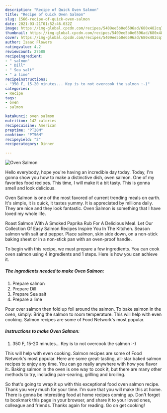```yaml
---
description: "Recipe of Quick Oven Salmon"
title: "Recipe of Quick Oven Salmon"
slug: 1566-recipe-of-quick-oven-salmon
date: 2021-03-21T01:52:46.032Z
image: https://img-global.cpcdn.com/recipes/5409ee5b0e6596ad/680x482cq70/oven-salmon-recipe-main-photo.jpg
thumbnail: https://img-global.cpcdn.com/recipes/5409ee5b0e6596ad/680x482cq70/oven-salmon-recipe-main-photo.jpg
cover: https://img-global.cpcdn.com/recipes/5409ee5b0e6596ad/680x482cq70/oven-salmon-recipe-main-photo.jpg
author: Isaac Flowers
ratingvalue: 4.2
reviewcount: 27588
recipeingredient:
- " salmon"
- " Dill"
- " Sea salt"
- " a lime"
recipeinstructions:
- "350 F, 15-20 minutes... Key is to not overcook the salmon :-)"
categories:
- Recipe
tags:
- oven
- salmon

katakunci: oven salmon 
nutrition: 142 calories
recipecuisine: American
preptime: "PT28M"
cooktime: "PT56M"
recipeyield: "2"
recipecategory: Dinner

---
```



![Oven Salmon](https://img-global.cpcdn.com/recipes/5409ee5b0e6596ad/680x482cq70/oven-salmon-recipe-main-photo.jpg)

Hello everybody, hope you're having an incredible day today. Today, I'm gonna show you how to make a distinctive dish, oven salmon. One of my favorites food recipes. This time, I will make it a bit tasty. This is gonna smell and look delicious.

Oven Salmon is one of the most favored of current trending meals on earth. It's simple, it is quick, it tastes yummy. It is appreciated by millions daily. They are nice and they look fantastic. Oven Salmon is something that I have loved my whole life.

Roast Salmon With A Smoked Paprika Rub For A Delicious Meal. Let Our Collection Of Easy Salmon Recipes Inspire You In The Kitchen. Season salmon with salt and pepper. Place salmon, skin side down, on a non-stick baking sheet or in a non-stick pan with an oven-proof handle.


To begin with this recipe, we must prepare a few ingredients. You can cook oven salmon using 4 ingredients and 1 steps. Here is how you can achieve it.

<!--inarticleads1-->

##### The ingredients needed to make Oven Salmon:

1. Prepare  salmon
1. Prepare  Dill
1. Prepare  Sea salt
1. Prepare  a lime


Pour over salmon then fold up foil around the salmon. To bake salmon in the oven, simply: Bring the salmon to room temperature. This will help with even cooking. Salmon recipes are some of Food Network&#39;s most popular. 

<!--inarticleads2-->

##### Instructions to make Oven Salmon:

1. 350 F, 15-20 minutes... Key is to not overcook the salmon :-)


This will help with even cooking. Salmon recipes are some of Food Network&#39;s most popular. Here are some great-tasting, all-star baked salmon recipes to enjoy any time. You can go really anywhere with how you flavor it:. Baking salmon in the oven is one way to cook it, but there are many other methods to try, including pan-searing, grilling and broiling. 

So that's going to wrap it up with this exceptional food oven salmon recipe. Thank you very much for your time. I'm sure that you will make this at home. There is gonna be interesting food at home recipes coming up. Don't forget to bookmark this page in your browser, and share it to your loved ones, colleague and friends. Thanks again for reading. Go on get cooking!
